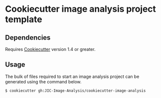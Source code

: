 # Cookiecutter image analysis project template

## Dependencies

Requires [Cookiecutter](http://cookiecutter.readthedocs.io/) version 1.4 or greater.

## Usage

The bulk of files required to start an image analysis project can be generated using
the command below.

```
$ cookiecutter gh:JIC-Image-Analysis/cookiecutter-image-analysis
```
